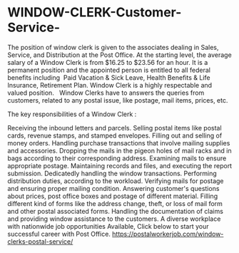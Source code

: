 # WINDOW-CLERK-Customer-Service-
The position of window clerk is given to the associates dealing in Sales, Service, and Distribution at the Post Office. 
At the starting level, the average salary of a Window Clerk is from $16.25 to $23.56 for an hour. 
It is a permanent position and the appointed person is entitled to all federal benefits including  Paid Vacation & Sick Leave, Health Benefits & Life Insurance, Retirement Plan. 
Window Clerk is a highly respectable and valued position.  
Window Clerks have to answers the queries from customers, related to any postal issue, like postage, mail items, prices, etc.


The key responsibilities of a Window Clerk :

Receiving the inbound letters and parcels.
Selling postal items like postal cards, revenue stamps, and stamped envelopes.
Filling out and selling of money orders.
Handling purchase transactions that involve mailing supplies and accessories.
Dropping the mails in the pigeon holes of mail racks and in bags according to their corresponding address.
Examining mails to ensure appropriate postage.
Maintaining records and files, and executing the report submission.
Dedicatedly handling the window transactions.
Performing distribution duties, according to the workload.
Verifying mails for postage and ensuring proper mailing condition.
Answering customer's questions about prices, post office boxes and postage of different material.
Filling different kind of forms like the address change, theft, or loss of mail form and other postal associated forms.
Handling the documentation of claims and providing window assistance to the customers.
A diverse workplace with nationwide job opportunities Available, Click below to start your successful career with Post Office. 
https://postalworkerjob.com/window-clerks-postal-service/
